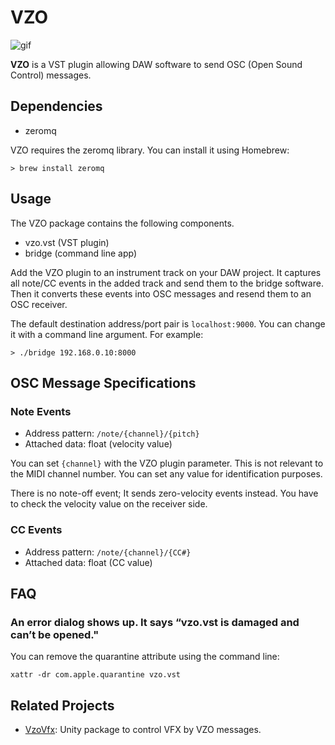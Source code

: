 VZO
===

![gif](https://user-images.githubusercontent.com/343936/152670686-ca67d6ba-c704-4448-bcbc-c21058559519.gif)

**VZO** is a VST plugin allowing DAW software to send OSC (Open Sound Control)
messages.

Dependencies
------------

- zeromq

VZO requires the zeromq library. You can install it using Homebrew:

```
> brew install zeromq
```

Usage
-----

The VZO package contains the following components.

- vzo.vst (VST plugin)
- bridge (command line app)

Add the VZO plugin to an instrument track on your DAW project. It captures all
note/CC events in the added track and send them to the bridge software. Then it
converts these events into OSC messages and resend them to an OSC receiver.

The default destination address/port pair is `localhost:9000`. You can change
it with a command line argument. For example:

```
> ./bridge 192.168.0.10:8000
```

OSC Message Specifications
--------------------------

### Note Events

- Address pattern: ```/note/{channel}/{pitch}```
- Attached data: float (velocity value)

You can set `{channel}` with the VZO plugin parameter. This is not relevant to
the MIDI channel number. You can set any value for identification purposes.

There is no note-off event; It sends zero-velocity events instead. You have to
check the velocity value on the receiver side.

### CC Events

- Address pattern: ```/note/{channel}/{CC#}```
- Attached data: float (CC value)

FAQ
---

### An error dialog shows up. It says “vzo.vst is damaged and can’t be opened."

You can remove the quarantine attribute using the command line:

```
xattr -dr com.apple.quarantine vzo.vst
```

Related Projects
----------------

- [VzoVfx]: Unity package to control VFX by VZO messages.

[VzoVfx]: https://github.com/keijiro/VzoVfx
